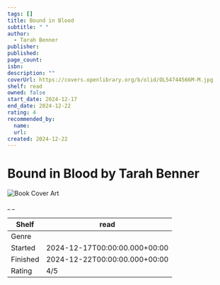 ```yaml
---
tags: []
title: Bound in Blood
subtitle: " "
author:
  - Tarah Benner
publisher:
published:
page_count:
isbn:
description: ""
coverUrl: https://covers.openlibrary.org/b/olid/OL54744566M-M.jpg
shelf: read
owned: false
start_date: 2024-12-17
end_date: 2024-12-22
rating: 4
recommended_by:
  name:
  url:
created: 2024-12-22
---
```


# Bound in Blood by Tarah Benner

![Book Cover Art](https://covers.openlibrary.org/b/olid/OL54744566M-M.jpg)

_ _

| Shelf | read |
| --- | --- |
| Genre |  |
| Started | 2024-12-17T00:00:00.000+00:00 |
| Finished | 2024-12-22T00:00:00.000+00:00 |
| Rating | 4/5 |
